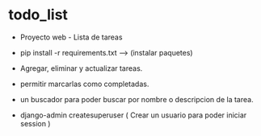 # todo_list
- Proyecto web - Lista de tareas

- pip install -r requirements.txt --> (instalar paquetes)

- Agregar, eliminar y actualizar tareas.

- permitir marcarlas como completadas.

- un buscador para poder buscar por nombre o descripcion de la tarea.

- django-admin createsuperuser ( Crear un usuario para poder iniciar session )
